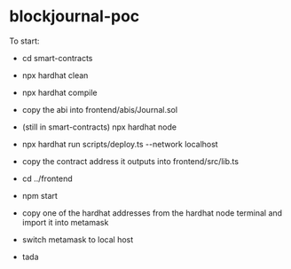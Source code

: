 # blockjournal-poc

To start:

- cd smart-contracts
- npx hardhat clean
- npx hardhat compile
- copy the abi into frontend/abis/Journal.sol
- (still in smart-contracts) npx hardhat node
- npx hardhat run scripts/deploy.ts --network localhost
- copy the contract address it outputs into frontend/src/lib.ts

- cd ../frontend
- npm start

- copy one of the hardhat addresses from the hardhat node terminal and import it into metamask
- switch metamask to local host

- tada

